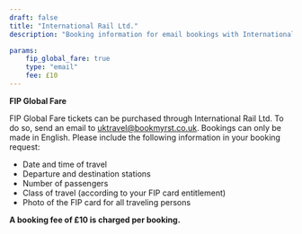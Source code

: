 ```yaml
---
draft: false
title: "International Rail Ltd."
description: "Booking information for email bookings with International Rail Ltd."

params:
    fip_global_fare: true
    type: "email"
    fee: £10
---
```


**FIP Global Fare**

FIP Global Fare tickets can be purchased through International Rail Ltd. To do so, send an email to [uktravel@bookmyrst.co.uk](mailto:uktravel@bookmyrst.co.uk). Bookings can only be made in English. Please include the following information in your booking request:

- Date and time of travel
- Departure and destination stations
- Number of passengers
- Class of travel (according to your FIP card entitlement)
- Photo of the FIP card for all traveling persons

**A booking fee of £10 is charged per booking.**
